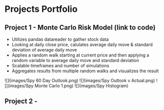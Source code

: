 # Projects Portfolio

## Project 1 - Monte Carlo Risk Model (link to code)
- Utilizes pandas datareader to gather stock data 
- Looking at daily close price, calulates average daily move & standard deviation of average daily move
- Applies a random walk starting at current price and then applying a random variable to average daily move and standard deviation
- Scalable timeframes and number of simulations 
- Aggregates results from multiple random walks and visualizes the result 

![](images/Spy 60 Day Outlook.png)
![](images/Spy Outlook v Actual.png)
![](images/Spy Monte Carlo 1.png)
![](images/Spy Histogram)

## Project 2 - 
